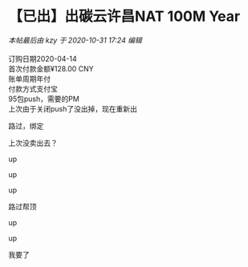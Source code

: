 # 【已出】出碳云许昌NAT 100M Year


<i class="pstatus"> 本帖最后由 kzy 于 2020-10-31 17:24 编辑 </i><br />
<br />
订购日期2020-04-14<br />
首次付款金额¥128.00 CNY<br />
账单周期年付<br />
付款方式支付宝<br />
95包push，需要的PM<br />
上次由于关闭push了没出掉，现在重新出

路过，绑定

上次没卖出去？

up

up

up

<img src="static/image/smiley/default/huffy.gif" smilieid="5" border="0" alt="" />路过帮顶<img src="static/image/smiley/default/lol.gif" smilieid="12" border="0" alt="" /><img src="static/image/smiley/default/lol.gif" smilieid="12" border="0" alt="" /><img src="static/image/smiley/default/lol.gif" smilieid="12" border="0" alt="" />

up

up

我要了 
